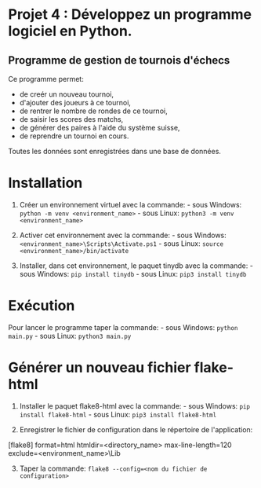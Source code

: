 # Projet 4 : Développez un programme logiciel en Python.
## Programme de gestion de tournois d'échecs

Ce programme permet:
- de creér un nouveau tournoi,
- d'ajouter des joueurs à ce tournoi,
- de rentrer le nombre de rondes de ce tournoi,
- de saisir les scores des matchs,
- de générer des paires à l'aide du système suisse,
- de reprendre un tournoi en cours.

Toutes les données sont enregistrées dans une base de données.

# Installation
1. Créer un environnement virtuel avec la commande: 
        - sous Windows: `python -m venv <environment_name>`
        - sous Linux: `python3 -m venv <environment_name>`

2. Activer cet environnement avec la commande: 
        - sous Windows: `<environment_name>\Scripts\Activate.ps1`
        - sous Linux: `source <environment_name>/bin/activate`

3. Installer, dans cet environnement, le paquet tinydb avec la commande:
        - sous Windows: `pip install tinydb`
        - sous Linux: `pip3 install tinydb`

# Exécution
Pour lancer le programme taper la commande: 
        - sous Windows: `python main.py`
        - sous Linux: `python3 main.py`

# Générer un nouveau fichier flake-html
1. Installer le paquet flake8-html avec la commande: 
        - sous Windows: `pip install flake8-html`
        - sous Linux: `pip3 install flake8-html`

2. Enregistrer le fichier de configuration dans le répertoire de l'application:

[flake8]
format=html 
htmldir=<directory_name>
max-line-length=120
exclude=<environment_name>\Lib

3. Taper la commande: `flake8 --config=<nom du fichier de configuration>`
